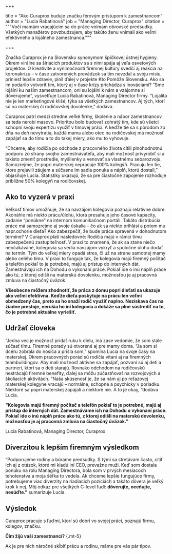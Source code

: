+++

title = "Ako Curaprox buduje značku férovým prístupom k zamestnancom"
author = "Lucia Rabatinová"
job = "Managing Director, Curaprox"
citation = """Voči mamám vracajúcim sa do práce vnímam obrovské predsudky. Všetkých manažérov povzbudzujem, aby takúto
ženu vnímali ako veľmi efektívneho a lojálneho zamestnanca."""

+++

Značka Curaprox je na Slovensku synonymom špičkovej ústnej hygieny. Okrem virálne sa šíriacich produktov sa s nimi spája
aj veľa osvetových projektov. O kreativite a výnimočnosti firemnej kultúry svedčí aj reakcia na koronakrízu – v čase
zatvorených prevádzok sa tím nevzdal a svoju misiu, priniesť lepšie zdravie, plnil ďalej v projekte Kto Pomôže
Slovensku. Ako sa im podarilo vytvoriť tím, ktorý aj v čase krízy prichádza s inováciami? “Sme lojálni ku našim
zamestnancom, oni su lojálni k nám a vzájomne si dôverujeme”, vysvetľuje Lucia Rabatinová, Managing Director firmy.
“Lojalita nie je len marketingové klišé, týka sa všetkých zamestnancov. Aj tých, ktorí sú na materskej či rodičovskej
dovolenke,” dodáva.

Curaprox patrí medzi stredne veľké firmy, školenie a nábor zamestnancov sa teda nerobí masovo. Prioritou bolo budovať
zohratý tím, kde sú všetci schopní svoju expertízu využiť v tímovej práci. A keďže tie sa s pôrodom zo dňa na deň
nevytratia, každá mama alebo otec na rodičovskej má možnosť zapájať sa do tímu a to do takej miery, ako mu to vyhovuje.

“Chceme, aby rodičia po odchode z pracovného života cítili plnohodnotnú podporu zo strany svojho zamestnávateľa, aby
mali možnosť privyrobiť si a takisto zmeniť prostredie, myšlienky a venovať sa vlastnému sebarozvoju. Samozrejme, že
popri materskej nepracuje 100% kolegýň. Pracuju len tie, ktore prejavili záujem a súčasne im sadla ponuka a náplň, ktorú
dostali,” objasňuje Lucia. Štatistiky ukazujú, že sa pre čiastočné zapojenie rozhoduje približne 50% kolegýň na
rodičovskej.

## Ako to vyzerá v praxi

Veľkosť tímov umožňuje, že sa navzájom kolegovia poznajú relatívne dobre. Akonáhle má niekto prácu/úlohu, ktorá
presahuje jeho časové kapacity, zadanie “ponúkne” na internom komunikačnom portáli. Takáto distribúcia práce má
samozrejme aj svoje úskalia – čo ak sa niekto prihlási a potom mu napr.ochorie dieťa? Ako zabezpečiť, že bude práca
spravená v dohodnutom termíne? V Curaprox platí nasledovné: Rodičia majú v rámci tímu zabezpečenú zastupiteľnosť. V
praxi to znamená, že ak sa stane niečo neočakávané, kolegovia sa vedia navzájom vykryť a spoločne úlohu dodať na termín.
Tým do veľkej miery opadá stres, či už na strane samotnej mamy alebo celého tímu. V praxi to funguje tak, že kolegovia
majú firemný počítač a telefón pokiaľ to je potrebné, majú aj prístup do interných dát. Zamestnávajú ich na Dohodu o
vykonaní práce. Pokiaľ ide o inú náplň práce ako tú, z ktorej odišli na materskú dovolenku, možnosťou je aj pracovná
zmluva na čiastočný úväzok.

**Všeobecne môžem zhodnotiť, že práca z domu popri dieťati sa ukazuje ako veľmi efektívna. Keďže dieťa poskytuje na
prácu len veľmi obmedzený čas, preto sa ho snaží rodič využiť naplno. Nezískava čas na žiadne prestoje, nerušia ho iní
kolegovia a dokáže sa plne sústrediť na to, čo je potrebné aktuálne vyriešiť.**

## Udržať človeka

“Jedna vec je možnosť pridať ruku k dielu, iná zase vedomie, že som stále súčasť tímu. Firemné porady sú otvorené aj pre
mamy doma. “Ja som si dcéru zobrala do nosiča a prišla som,” spomína Lucia na svoje časy na materskej. Okrem pracovných
porád sú rodičia vítaní aj na firemných teambuildingov. Aby mali možnosť aktívne sa zapájať, pozvaní sú aj deti a
partneri, ktorí sa o deti starajú. Rovnako odchodom na rodičovskú nestrácajú firemné benefity, ďalej sa môžu zúčastňovať
na rozvojových a školiacich aktivitách. “Naša skúsenosť je, že sa nám aj po reťazovej materskej kolegyne vracajú –
normálne, schopné a psychicky v poriadku. Niektoré sa popri materskej zapájali a niektoré nie. A to je okay, ”dodáva
Lucia.

**“Kolegovia majú firemný počítač a telefón pokiaľ to je potrebné, majú aj prístup do interných dát. Zamestnávame ich na
Dohodu o vykonaní práce. Pokiaľ ide o inú náplň práce ako tú, z ktorej odišli na materskú dovolenku, možnosťou je aj
pracovná zmluva na čiastočný úväzok.”**

Lucia Rabatinová, Managing Director, Curaprox

## Diverzitou k lepším firemným výsledkom

“Podporujeme rodiny a búrame predsudky. S tými sa stretávam často, cítiť ich aj z otázok, ktoré mi kladú iní CEO,
prevažne muži. Keď som dostala ponuku na rolu Managing Directora, bola som v prvých mesiacoch tehotenstva a moja šéfka
to vedela. Ak chceme lepšie fungujúce firmy, potrebujeme viac diverzity na riadiacich pozíciách a takáto dôvera je veľký
krok k nej. Môj odkaz pre všetkých C-level ľudí: **dôverujte, oceňujte, nesúďte.”** sumarizuje Lucia.

## Výsledok

Curaprox pracuje s ľuďmi, ktorí sú dobrí vo svojej práci, poznajú firmu, kolegov, značku.

**Čím žijú vaši zamestnanci?**
{.mt-5}

Ak je pre nich náročné skĺbiť prácu a rodinu, máme pre vás pár tipov. 


